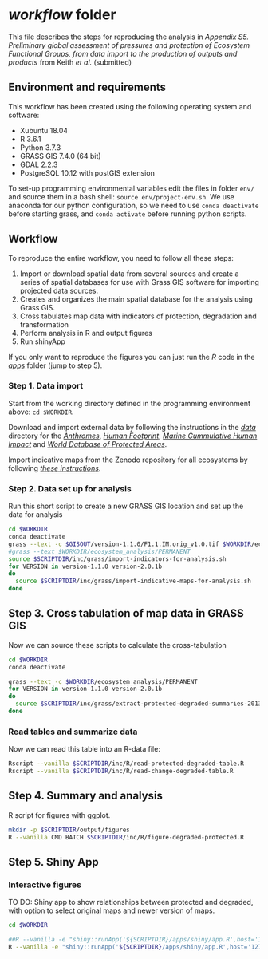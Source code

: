 # *workflow* folder

This file describes the steps for reproducing the analysis in *Appendix S5. Preliminary global assessment of pressures and protection of Ecosystem Functional Groups, from data import to the production of outputs and products* from Keith *et al.* (submitted)

## Environment and requirements
This workflow has been created using the following operating system and software:

* Xubuntu 18.04
* R 3.6.1
* Python 3.7.3
* GRASS GIS 7.4.0 (64 bit)
* GDAL 2.2.3
* PostgreSQL 10.12 with postGIS extension

To set-up programming environmental variables edit the files in folder `env/` and source them in a bash shell: `source env/project-env.sh`. We use anaconda for our python configuration, so we need to use `conda deactivate` before starting grass, and `conda activate` before running python scripts.

## Workflow

To reproduce the entire workflow, you need to follow all these steps:

1. Import or download spatial data from several sources and create a series of spatial databases for use with Grass GIS software for importing projected data sources.
2. Creates and organizes the main spatial database for the analysis using Grass GIS.
3. Cross tabulates map data with indicators of protection, degradation and transformation
4. Perform analysis in R and output figures
5. Run shinyApp

If you only want to reproduce the figures you can just run the *R* code in the *[apps](../apps)* folder (jump to step 5).

### Step 1. Data import

Start from the working directory defined in the programming environment above: `cd $WORKDIR`.

Download and import external data by following the instructions in the *[data](../data)* directory for the *[Anthromes](../data/Anthromes.md)*, *[Human Footprint](../data/HumanFootPrint.md)*, *[Marine Cummulative Human Impact](../data/MarineCummulativeHumanImpact.md)* and *[World Database of Protected Areas](../data/WDPA.md)*.

Import indicative maps from the Zenodo repository for all ecosystems by following  *[these instructions](../data/Ecosystems-indicative-distribution.md)*.

### Step 2. Data set up for analysis

Run this short script to create a new GRASS GIS location and set up the data for analysis

```sh
cd $WORKDIR
conda deactivate
grass --text -c $GISOUT/version-1.1.0/F1.1.IM.orig_v1.0.tif $WORKDIR/ecosystem_analysis
#grass --text $WORKDIR/ecosystem_analysis/PERMANENT
source $SCRIPTDIR/inc/grass/import-indicators-for-analysis.sh
for VERSION in version-1.1.0 version-2.0.1b
do
  source $SCRIPTDIR/inc/grass/import-indicative-maps-for-analysis.sh
done
```


## Step 3. Cross tabulation of map data in GRASS GIS

Now we can source these scripts to calculate the cross-tabulation

```sh
cd $WORKDIR
conda deactivate

grass --text -c $WORKDIR/ecosystem_analysis/PERMANENT
for VERSION in version-1.1.0 version-2.0.1b
do
  source $SCRIPTDIR/inc/grass/extract-protected-degraded-summaries-2013.sh
done
```

### Read tables and summarize data

Now we can read this table into an R-data file:

```sh
Rscript --vanilla $SCRIPTDIR/inc/R/read-protected-degraded-table.R
Rscript --vanilla $SCRIPTDIR/inc/R/read-change-degraded-table.R
```

## Step 4. Summary and analysis

R script for figures with ggplot.

```sh
mkdir -p $SCRIPTDIR/output/figures
R --vanilla CMD BATCH $SCRIPTDIR/inc/R/figure-degraded-protected.R
```

## Step 5. Shiny App

### Interactive figures

TO DO: Shiny app to show relationships between protected and degraded, with option to select original maps and newer version of maps.

```sh
cd $WORKDIR

##R --vanilla -e "shiny::runApp('${SCRIPTDIR}/apps/shiny/app.R',host='149.171.173.203',port='4826')"
R --vanilla -e "shiny::runApp('${SCRIPTDIR}/apps/shiny/app.R',host='127.0.0.1',port=4826)"

```
